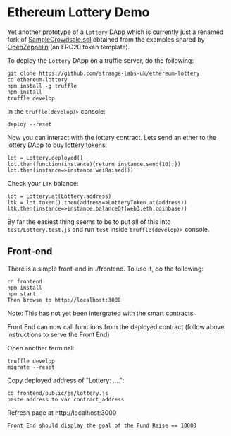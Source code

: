 # Ethereum Lottery Demo

Yet another prototype of a `Lottery` DApp which is currently just a renamed fork of [SampleCrowdsale.sol](https://github.com/OpenZeppelin/zeppelin-solidity/blob/master/contracts/examples/SampleCrowdsale.sol) obtained from the examples shared by [OpenZeppelin](https://github.com/OpenZeppelin/zeppelin-solidity) (an ERC20 token template).

To deploy the `Lottery` DApp on a truffle server, do the following:

	git clone https://github.com/strange-labs-uk/ethereum-lottery
	cd ethereum-lottery
	npm install -g truffle
	npm install
	truffle develop

In the `truffle(develop)>` console:

	deploy --reset

Now you can interact with the lottery contract. Lets send an ether to the lottery DApp to buy lottery tokens.
	
	lot = Lottery.deployed()
	lot.then(function(instance){return instance.send(10);})
	lot.then(instance=>instance.weiRaised())

Check your `LTK` balance:
	
	lot = Lottery.at(Lottery.address)
	ltk = lot.token().then(address=>LotteryToken.at(address))
	ltk.then(instance=>instance.balanceOf(web3.eth.coinbase))

By far the easiest thing seems to be to put all of this into `test/Lottery.test.js` and run `test` inside `truffle(develop)>` console.


## Front-end

There is a simple front-end in ./frontend. To use it, do the following:

    cd frontend
    npm install
    npm start
    Then browse to http://localhost:3000
    
Note: This has not yet been intergrated with the smart contracts.

Front End can now call functions from the deployed contract (follow above instructions to serve the Front End)
    
Open another terminal:
    
    truffle develop
    migrate --reset
    
Copy deployed address of "Lottery: ....":

    cd frontend/public/js/lottery.js
    paste address to var contract_address
  
Refresh page at http://localhost:3000
    
    Front End should display the goal of the Fund Raise == 10000
	
